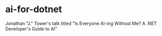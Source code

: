 # ai-for-dotnet
Jonathan "J." Tower's talk titled "Is Everyone AI-ing Without Me? A .NET Developer's Guide to AI"
